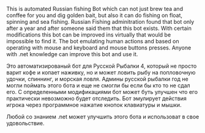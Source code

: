 This is automated Russian fishing Bot which can not just brew tea and conffee for you and dig golden bait, but also it can do fishing on float, spinning and sea fishing. 
Russian Fishing adminitration found that bot only after a year and after someone said them that this bot exists. With certain modifications this bot can be improved ins virtually that would be impossible to find it. 
The bot emulating human actions and based on operating with mouse and keyboard and mouse buttons presses.
Anyone with .net knowledge can improve this bot and use it.

Это автоматизированый бот для Русской Рыбалки 4, который не просто варит кофе и копает наживку, но и может ловить рыбу на попловочную удочки, спиннинг, и морская ловля. 
Админы русской рыбалки год не могли поймать этого бота и еще не смогли бы если бы кто то не сдал его. С определенными модификациями бот может буть улучшен что его практически невозможно будет отследить. 
Бот эмулирует действия игрока через программное нажатие кнопок клавиатуры и мышки. 

Любой со знанием .net может улучшить этого бота и использоват в свое удовольствие.

